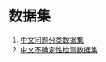 # 数据集 #
  1. [中文问题分类数据集](http://code.google.com/p/fudannlp/wiki/QuestionClassification)
  1. [中文不确定性检测数据集](http://code.google.com/p/fudannlp/wiki/uncertainty)